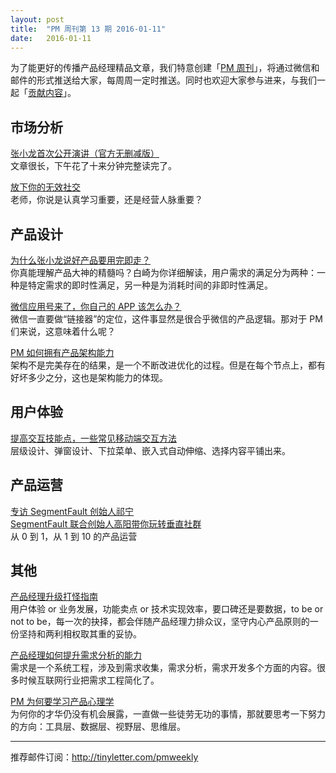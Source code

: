```yaml
---
layout: post
title:  "PM 周刊第 13 期 2016-01-11"
date:   2016-01-11
---
```


为了能更好的传播产品经理精品文章，我们特意创建「[PM 周刊](http://pmweekly.com/)」，将通过微信和邮件的形式推送给大家，每周周一定时推送。同时也欢迎大家参与进来，与我们一起「[贡献内容](https://github.com/vincent4j/pmweekly.com/issues/new)」。    

## 市场分析 
 
[张小龙首次公开演讲（官方无删减版）](http://mp.weixin.qq.com/s?__biz=MjM5NTE4Njc4NQ==&mid=406130302&idx=1&sn=4ea974c833d6ece9ae516841c4ce9689&scene=23&srcid=0111x9F0azPLJUU5kfpGk2Cc#rd)   
文章很长，下午花了十来分钟完整读完了。    

[放下你的无效社交](http://mp.weixin.qq.com/s?__biz=MzA4NzA5MzA0OQ==&mid=403516677&idx=1&sn=c0ca0e4bb075718497ecd2c3da4643c2&scene=23&srcid=0111XJmdxgp97LhmBv9RvLuo#rd)   
老师，你说是认真学习重要，还是经营人脉重要？                
  
## 产品设计   

[为什么张小龙说好产品要用完即走？](http://mp.weixin.qq.com/s?__biz=MzAxODIzODU0NQ==&mid=402159531&idx=1&sn=d4c9f77ce81c5917e7428c4d5baa8057&scene=23&srcid=0111mshUHhORVBxKU5aPI0gx#rd)    
你真能理解产品大神的精髓吗？白崎为你详细解读，用户需求的满足分为两种：一种是特定需求的即时性满足，另一种是为消耗时间的非即时性满足。     

[微信应用号来了，你自己的 APP 该怎么办？](http://mp.weixin.qq.com/s?__biz=MjM5NDUyOTAwOA==&mid=401780509&idx=1&sn=a266e39aad9c5965730e2fff5a4f7a5e&scene=23&srcid=0111q9KE97e2a7vgR5XTBVCr#rd)    
微信一直要做“链接器”的定位，这件事显然是很合乎微信的产品逻辑。那对于 PM 们来说，这意味着什么呢？    

[PM 如何拥有产品架构能力](https://www.zhihu.com/question/20274850)   
架构不是完美存在的结果，是一个不断改进优化的过程。但是在每个节点上，都有好坏多少之分，这也是架构能力的体现。   
    
 
## 用户体验 

[提高交互技能点，一些常见移动端交互方法](http://www.woshipm.com/ucd/262254.html)   
层级设计、弹窗设计、下拉菜单、嵌入式自动伸缩、选择内容平铺出来。     

## 产品运营 

[专访 SegmentFault 创始人祁宁](http://www.infoq.com/cn/articles/interview-segmentfault-sunny-joyqi)    
[SegmentFault 联合创始人高阳带你玩转垂直社群](http://www.jianshu.com/p/df2d5bf8c400)     
从 0 到 1，从 1 到 10 的产品运营         

## 其他 

[产品经理升级打怪指南](http://mp.weixin.qq.com/s?__biz=MzIwMDI1MTYwMQ==&mid=401528946&idx=1&sn=09deabf447bb00ff55fb1d4e903c1ad2&scene=23&srcid=0111H95kvdZHyDsxUtGXOciu#rd)   
用户体验 or 业务发展，功能卖点 or 技术实现效率，要口碑还是要数据，to be or not to be，每一次的抉择，都会伴随产品经理力排众议，坚守内心产品原则的一份坚持和两利相权取其重的妥协。   

[产品经理如何提升需求分析的能力](https://www.zhihu.com/question/19661689)   
需求是一个系统工程，涉及到需求收集，需求分析，需求开发多个方面的内容。很多时候互联网行业把需求工程简化了。    

[PM 为何要学习产品心理学](http://toutiao.com/a6233591167364382977/?wxshare_count=2&from=groupmessage&isappinstalled=0)   
为何你的才华仍没有机会展露，一直做一些徒劳无功的事情，那就要思考一下努力的方向：工具层、数据层、视野层、思维层。    

---
推荐邮件订阅：<http://tinyletter.com/pmweekly>  
      
  
 
